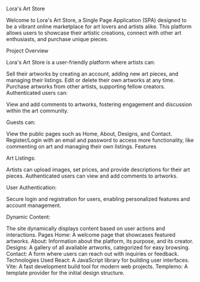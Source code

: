 Lora's Art Store

Welcome to Lora's Art Store, a Single Page Application (SPA) designed to be a vibrant online marketplace for art lovers and artists alike. This platform allows users to showcase their artistic creations, connect with other art enthusiasts, and purchase unique pieces.

Project Overview

Lora's Art Store is a user-friendly platform where artists can:

Sell their artworks by creating an account, adding new art pieces, and managing their listings.
Edit or delete their own artworks at any time.
Purchase artworks from other artists, supporting fellow creators.
Authenticated users can:

View and add comments to artworks, fostering engagement and discussion within the art community.

Guests can:

View the public pages such as Home, About, Designs, and Contact.
Register/Login with an email and password to access more functionality, like commenting on art and managing their own listings.
Features

Art Listings:

Artists can upload images, set prices, and provide descriptions for their art pieces.
Authenticated users can view and add comments to artworks.

User Authentication:

Secure login and registration for users, enabling personalized features and account management.

Dynamic Content:

The site dynamically displays content based on user actions and interactions.
Pages
Home: A welcome page that showcases featured artworks.
About: Information about the platform, its purpose, and its creator.
Designs: A gallery of all available artworks, categorized for easy browsing.
Contact: A form where users can reach out with inquiries or feedback.
Technologies Used
React: A JavaScript library for building user interfaces.
Vite: A fast development build tool for modern web projects.
Templemo: A template provider for the initial design structure.
